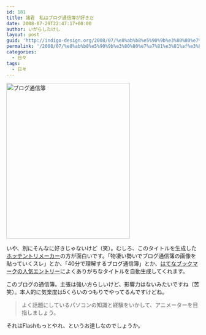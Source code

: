 ```yaml
---
id: 181
title: 諸君　私はブログ通信簿が好きだ
date: 2008-07-29T22:47:17+00:00
author: いがらしたけし
layout: post
guid: 'http://indigo-design.org/2008/07/%e8%ab%b8%e5%90%9b%e3%80%80%e7%a7%81%e3%81%af%e3%83%96%e3%83%ad%e3%82%b0%e9%80%9a%e4%bf%a1%e7%b0%bf%e3%81%8c%e5%a5%bd%e3%81%8d%e3%81%a0/'
permalink: '/2008/07/%e8%ab%b8%e5%90%9b%e3%80%80%e7%a7%81%e3%81%af%e3%83%96%e3%83%ad%e3%82%b0%e9%80%9a%e4%bf%a1%e7%b0%bf%e3%81%8c%e5%a5%bd%e3%81%8d%e3%81%a0/'
categories:
  - 日々
tags:
  - 日々
---
```

<p><a href="http://photozou.jp/photo/show/120767/11238513"><img src="http://art8.photozou.jp/pub/767/120767/photo/11238513.png" alt="ブログ通信簿" width="322" height="406" style="border:0" /></a></p><p>いや、別にそんなに好きじゃないけど（笑）。むしろ、このタイトルを生成した<a href="http://pha22.net/hotentry/">ホッテントリメーカー</a>の方が面白いです。「物凄い勢いでブログ通信簿の画像を貼っていくスレ」とか、「40分で理解するブログ通信簿」とか、<a href="http://b.hatena.ne.jp/hotentry">はてなブックマークの人気エントリー</a>によくありがちなタイトルを自動生成してくれます。</p><p>このブログの通信簿。主張は強い方らしいけど、影響力はないみたいですね（苦笑）。本人的に気楽度は5くらいのつもりでやってるんですけどね。</p><blockquote>よく話題にしているパソコンの知識と経験をいかして、アニメーターを目指しましょう。</blockquote><p>それはFlashもっとやれ、というお達しなのでしょうか。</p>